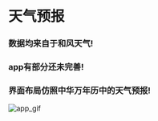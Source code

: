 # 天气预报
### 数据均来自于和风天气!
### app有部分还未完善!
### 界面布局仿照中华万年历中的天气预报!
![app_gif](https://github.com/pangyu646182805/weathertest/blob/master/screen.gif)
